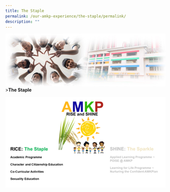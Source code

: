 ```yaml
---
title: The Staple
permalink: /our-amkp-experience/the-staple/permalink/
description: ""
---
```

![Sub-banner](/images/sub%20banner.jpg)
&gt;**The Staple**

![The Staple Overview](/images/About%20Us/Our%20AMKP%20Experience/The%20Staple/the%20staple%20landing.png)